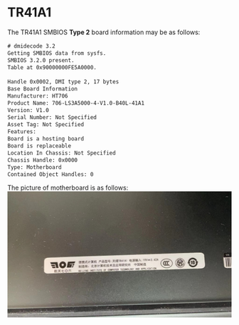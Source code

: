 # TR41A1

The TR41A1 SMBIOS **Type 2** board information may be as follows:  
``` 
# dmidecode 3.2
Getting SMBIOS data from sysfs.
SMBIOS 3.2.0 present.
Table at 0x90000000FE5A0000.

Handle 0x0002, DMI type 2, 17 bytes
Base Board Information
Manufacturer: HT706
Product Name: 706-LS3A5000-4-V1.0-B40L-41A1
Version: V1.0
Serial Number: Not Specified
Asset Tag: Not Specified
Features:
Board is a hosting board
Board is replaceable
Location In Chassis: Not Specified
Chassis Handle: 0x0000
Type: Motherboard
Contained Object Handles: 0

```  
The picture of motherboard is as follows:
![image](https://github.com/loongson/Firmware/blob/main/Image/TR41A1.jpg)  
